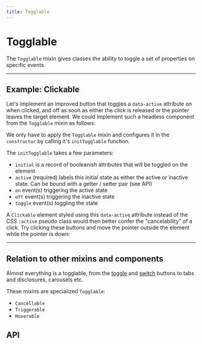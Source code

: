 ```yaml
---
title: Togglable
---
```


<script lang="ts">
	import Highlighter from "$components/Highlighter.svelte";
	import Demo from "$components/Demo.svelte";
</script>

# Togglable

The `Togglable` mixin gives classes the ability to toggle a set of properties on specific events.

---

## Example: Clickable

Let's implement an improved button that toggles a `data-active` attribute on when clicked, and off as soon as either the click is released or the pointer leaves the target element. We could implement such a headless component from the `Togglable` mixin as follows:

<Highlighter file="./clickable.svelte.ts" />

We only have to apply the `Togglable` mixin and configures it in the `constructor` by calling it's `initTogglable` function.

The `initTogglable` takes a few parameters:
- `initial` is a record of booleanish attributes that will be toggled on the element
- `active` (required) labels this initial state as either the active or inactive state. Can be bound with a getter / setter pair (see API)
- `on` event(s) triggering the active state
- `off` event(s) triggering the inactive state
- `toggle` event(s) toggling the state

A `Clickable` element styled using this `data-active` attribute instead of the CSS `:active` pseudo class would then better confer the "cancelability" of a click. Try clicking these buttons and move the pointer outside the element while the pointer is down:

<Demo file="./clickable.svelte" value="result" />

---

## Relation to other mixins and components

Almost everything is a togglable, from the [toggle](/components/toggle) and [switch](/components/switch) buttons to tabs and disclosures, carousels etc.

These mixins are specialized `Togglable`:
- `Cancellable`
- `Triggerable`
- `Hoverable`

## API

<API file="togglable.svelte.ts" type="TogglableOptions" defaults={true}/>